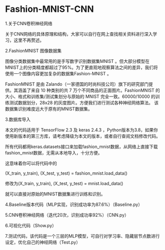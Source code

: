# Fashion-MNIST-CNN
1.关于CNN卷积神经网络

关于CNN网络的具体原理和结构，大家可以自行在网上查找相关资料进行深入学习，这里不再赘述。

2.FashionMNIST 图像数据集

图像分类数据集中最常用的是手写数字识别数据集MNIST 。但大部分模型在MNIST上的分类精度都超过了95%。为了更直观地观察算法之间的差异，我们将使用一个图像内容更加复杂的数据集Fashion-MNIST 。

FashionMNIST 是由 Zalando（一家德国的时尚科技公司）旗下的研究部门提供。其涵盖了来自 10 种类别的共 7 万个不同商品的正面图片。FashionMNIST 的大小、格式和训练集/测试集划分与原始的 MNIST 完全一致。60000/10000 的训练测试数据划分，28x28 的灰度图片。方便我们进行测试各种神经网络算法。 该数据集识别难度远大于原有的MNIST数据集。

3.数据库导入

本文的代码适用于 TensorFlow 2.3 及 keras 2.4.3 ，Python版本为3.8，如果你使用新版本的第三方库，请考虑降级为本文的版本，或者自行查阅文档修改代码。

所有代码都用keras.datasets接口来加载fashion_mnist数据，从网络上直接下载fashion_mnist数据，无需从本地导入，十分方便。

这意味着你可以将代码中的

(X_train, y_train), (X_test, y_test) = fashion_mnist.load_data()

修改为(X_train, y_train), (X_test, y_test) = mnist.load_data()

就可以直接对原始的MNIST数据集进行训练和识别。

4.Baseline版本代码（MLP实现，识别成功率为87.6%）（Baseline.py）

5.CNN卷积神经网络（迭代20次，识别成功率92%）（CNN.py）

6.可视化代码（Show.py）

7.测试代码，该代码是一个三层的MLP模型，可自行对学习率、隐藏层节点数进行设定，优化自己的神经网络（Test.py）
